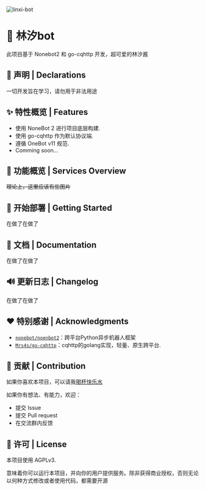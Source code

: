 ![linxi-bot](https://socialify.git.ci/mute23-code/linxi-bot/image?font=Rokkitt&forks=1&issues=1&language=1&name=1&owner=1&pattern=Circuit%20Board&pulls=1&stargazers=1&theme=Auto)

# 👋 林汐bot 

此项目基于 Nonebot2 和 go-cqhttp 开发，超可爱的林汐酱

## 📌 声明 | Declarations

一切开发旨在学习，请勿用于非法用途

## ✨ 特性概览 | Features
* 使用 NoneBot 2 进行项目底层构建.
* 使用 go-cqhttp 作为默认协议端.
* 遵循 OneBot v11 规范.
* Comming soon...

## 📱 功能概览 | Services Overview
~~理论上，这里应该有些图片~~

## 🚀 开始部署 | Getting Started
在做了在做了

## 📖 文档 | Documentation
在做了在做了

## 🔊 更新日志 | Changelog
在做了在做了

## ❤️ 特别感谢 | Acknowledgments
* [`nonebot/noenbot2`](https://github.com/nonebot/nonebot2)：跨平台Python异步机器人框架
* [`Mrs4s/go-cqhttp`](https://github.com/Mrs4s/go-cqhttp)：cqhttp的golang实现，轻量、原生跨平台.

## 👥 贡献 | Contribution
如果你喜欢本项目，可以请我[喝杯快乐水](https://afdian.net/a/linxi-bot)

如果你有想法、有能力，欢迎：
* 提交 Issue
* 提交 Pull request
* 在交流群内反馈

## 📄 许可 | License
本项目使用 AGPLv3.

意味着你可以运行本项目，并向你的用户提供服务。除非获得商业授权，否则无论以何种方式修改或者使用代码，都需要开源